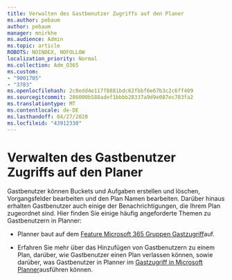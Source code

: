 ```yaml
---
title: Verwalten des Gastbenutzer Zugriffs auf den Planer
ms.author: pebaum
author: pebaum
manager: mnirkhe
ms.audience: Admin
ms.topic: article
ROBOTS: NOINDEX, NOFOLLOW
localization_priority: Normal
ms.collection: Adm_O365
ms.custom:
- "9001705"
- "3783"
ms.openlocfilehash: 2c0edd4e117f8881bdc62fbbf6e67b3c2c6ff409
ms.sourcegitcommit: 286000b588adef1bbbb28337a9d9e087ec783fa2
ms.translationtype: MT
ms.contentlocale: de-DE
ms.lasthandoff: 04/27/2020
ms.locfileid: "43912330"
---
```

# <a name="manage-guest-user-access-to-planner"></a>Verwalten des Gastbenutzer Zugriffs auf den Planer

Gastbenutzer können Buckets und Aufgaben erstellen und löschen, Vorgangsfelder bearbeiten und den Plan Namen bearbeiten. Darüber hinaus erhalten Gastbenutzer auch einige der Benachrichtigungen, die Ihrem Plan zugeordnet sind. Hier finden Sie einige häufig angeforderte Themen zu Gastbenutzern in Planner:

- Planner baut auf dem [Feature Microsoft 365 Gruppen Gastzugriff](https://support.office.com/article/Adding-guests-to-Office-365-Groups-bfc7a840-868f-4fd6-a390-f347bf51aff6)auf. 

- Erfahren Sie mehr über das Hinzufügen von Gastbenutzern zu einem Plan, darüber, wie Gastbenutzer einen Plan verlassen können, sowie darüber, was Gastbenutzer in Planner im [Gastzugriff in Microsoft Planner](https://support.office.com/article/Guest-access-in-Microsoft-Planner-cc5d7f96-dced-4da4-ab62-08c72d9759c6)ausführen können.
